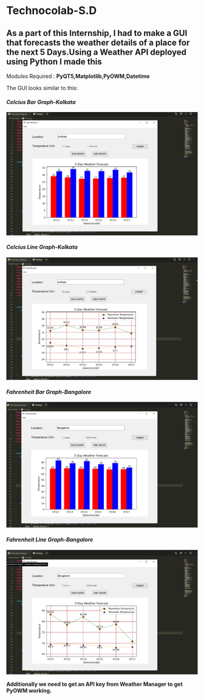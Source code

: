 # Technocolab-S.D
## As a part of this Internship, I had to make a GUI that forecasts the weather details of a place for the next 5 Days.Using a Weather API deployed using Python I made this
Modules Required : **PyQT5,Matplotlib,PyOWM,Datetime**

The GUI looks similar to this:

#### *Celcius Bar Graph-Kolkata*
![Celcius Bar Graph-Kolkata](https://github.com/sd2001/Technocolab-S.D/blob/master/tc1.png)
#### *Celcius Line Graph-Kolkata*
![Celcius Line Graph-Kolkata](https://github.com/sd2001/Technocolab-S.D/blob/master/tc2.png)
#### *Fahrenheit Bar Graph-Bangalore*
![Fahrenheit Bar Graph-Bangalore](https://github.com/sd2001/Technocolab-S.D/blob/master/tc3.png)
#### *Fahrenheit Line Graph-Bangalore*
![Fahrenheit Line Graph-Bangalore](https://github.com/sd2001/Technocolab-S.D/blob/master/tc_4.png)


**Additionally we need to get an API key from Weather Manager to get PyOWM working.**
